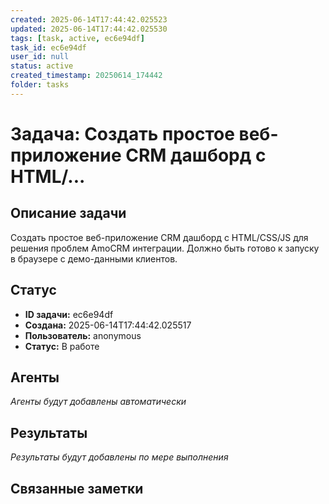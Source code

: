 ```yaml
---
created: 2025-06-14T17:44:42.025523
updated: 2025-06-14T17:44:42.025530
tags: [task, active, ec6e94df]
task_id: ec6e94df
user_id: null
status: active
created_timestamp: 20250614_174442
folder: tasks
---
```


# Задача: Создать простое веб-приложение CRM дашборд с HTML/...

## Описание задачи

Создать простое веб-приложение CRM дашборд с HTML/CSS/JS для решения проблем AmoCRM интеграции. Должно быть готово к запуску в браузере с демо-данными клиентов.

## Статус
- **ID задачи:** ec6e94df
- **Создана:** 2025-06-14T17:44:42.025517
- **Пользователь:** anonymous
- **Статус:** В работе

## Агенты
*Агенты будут добавлены автоматически*

## Результаты
*Результаты будут добавлены по мере выполнения*

## Связанные заметки
